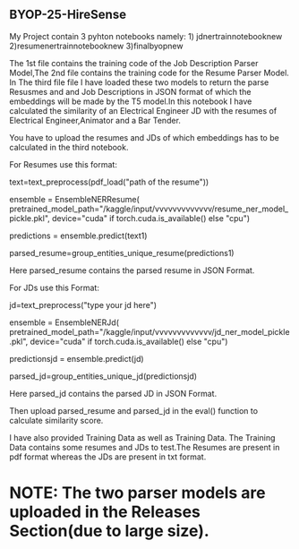 ## BYOP-25-HireSense

My Project contain 3 pyhton notebooks namely: 
                                              1) jdnertrainnotebooknew
                                              2)resumenertrainnotebooknew
                                              3)finalbyopnew

The 1st file contains the training code of the Job Description Parser Model,The 2nd file contains the training code for the Resume Parser Model.
In The third file file I have loaded these two models to return the parse Resusmes and and Job Descriptions in JSON format of which the embeddings will be made by the T5 model.In this notebook I have calculated the similarity of an Electrical Engineer JD with the resumes of Electrical Engineer,Animator and  a Bar Tender.

You have to upload the resumes and JDs of which embeddings has to be calculated in the third notebook.

For Resumes use this format:

text=text_preprocess(pdf_load("path of the resume"))

ensemble = EnsembleNERResume(
        pretrained_model_path="/kaggle/input/vvvvvvvvvvvvv/resume_ner_model_pickle.pkl",
        device="cuda" if torch.cuda.is_available() else "cpu")

  
predictions = ensemble.predict(text1)

parsed_resume=group_entities_unique_resume(predictions1)

Here parsed_resume contains the parsed resume in JSON Format.

For JDs use this Format:

jd=text_preprocess("type your jd here")

ensemble = EnsembleNERJd(
        pretrained_model_path="/kaggle/input/vvvvvvvvvvvvv/jd_ner_model_pickle.pkl",
        device="cuda" if torch.cuda.is_available() else "cpu")

  
predictionsjd = ensemble.predict(jd)

parsed_jd=group_entities_unique_jd(predictionsjd)

Here parsed_jd contains the parsed JD in JSON Format.

Then upload parsed_resume and parsed_jd in the eval() function to calculate similarity score.


I have also provided Training Data as well as Training Data.
The Training Data contains some resumes and JDs to test.The Resumes are present in pdf format whereas the JDs are present in txt format.


# NOTE: The two parser models are uploaded in the Releases Section(due to large size).
